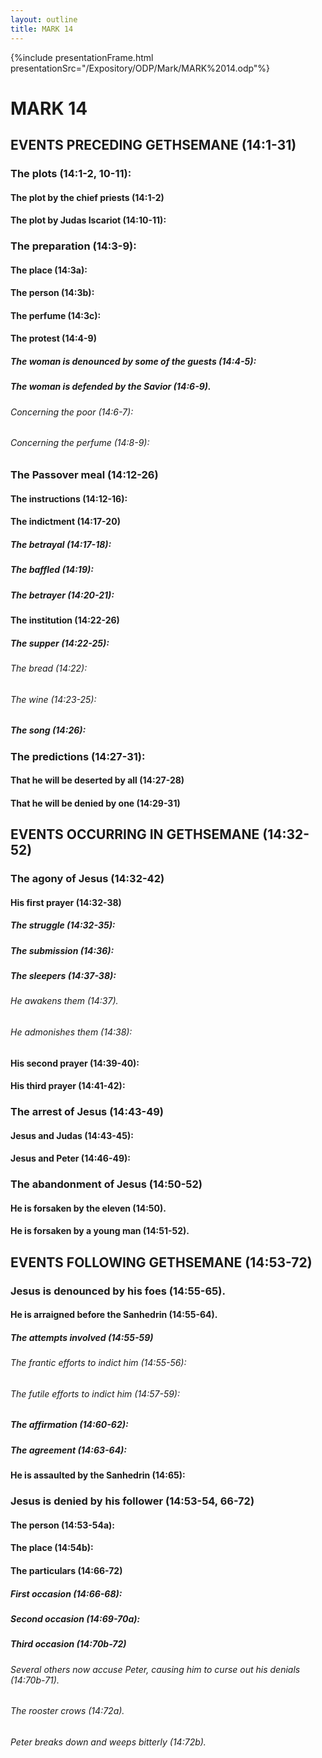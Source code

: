 ```yaml
---
layout: outline
title: MARK 14
---
```

{%include presentationFrame.html presentationSrc="/Expository/ODP/Mark/MARK%2014.odp"%}

# MARK 14
## EVENTS PRECEDING GETHSEMANE (14:1-31) 
###  The plots (14:1-2, 10-11): 
####  The plot by the chief priests (14:1-2) 
####  The plot by Judas Iscariot (14:10-11): 
###  The preparation (14:3-9): 
####  The place (14:3a): 
####  The person (14:3b): 
####  The perfume (14:3c): 
####  The protest (14:4-9) 
#####  The woman is denounced by some of the guests (14:4-5): 
#####  The woman is defended by the Savior (14:6-9). 
######  Concerning the poor (14:6-7): 
######  Concerning the perfume (14:8-9): 
###  The Passover meal (14:12-26) 
####  The instructions (14:12-16): 
####  The indictment (14:17-20) 
#####  The betrayal (14:17-18):
#####  The baffled (14:19): 
#####  The betrayer (14:20-21): 
####  The institution (14:22-26) 
#####  The supper (14:22-25): 
######  The bread (14:22): 
######  The wine (14:23-25): 
#####  The song (14:26): 
###  The predictions (14:27-31): 
####  That he will be deserted by all (14:27-28) 
####  That he will be denied by one (14:29-31) 
## EVENTS OCCURRING IN GETHSEMANE (14:32-52) 
###  The agony of Jesus (14:32-42) 
####  His first prayer (14:32-38) 
#####  The struggle (14:32-35): 
#####  The submission (14:36): 
#####  The sleepers (14:37-38): 
######  He awakens them (14:37). 
######  He admonishes them (14:38): 
####  His second prayer (14:39-40): 
####  His third prayer (14:41-42): 
###  The arrest of Jesus (14:43-49) 
####  Jesus and Judas (14:43-45): 
####  Jesus and Peter (14:46-49): 
###  The abandonment of Jesus (14:50-52) 
####  He is forsaken by the eleven (14:50). 
####  He is forsaken by a young man (14:51-52). 
## EVENTS FOLLOWING GETHSEMANE (14:53-72) 
###  Jesus is denounced by his foes (14:55-65). 
####  He is arraigned before the Sanhedrin (14:55-64). 
#####  The attempts involved (14:55-59) 
######  The frantic efforts to indict him (14:55-56): 
######  The futile efforts to indict him (14:57-59): 
#####  The affirmation (14:60-62): 
#####  The agreement (14:63-64): 
####  He is assaulted by the Sanhedrin (14:65): 
###  Jesus is denied by his follower (14:53-54, 66-72) 
####  The person (14:53-54a): 
####  The place (14:54b): 
####  The particulars (14:66-72) 
#####  First occasion (14:66-68): 
#####  Second occasion (14:69-70a): 
#####  Third occasion (14:70b-72) 
######  Several others now accuse Peter, causing him to curse out his denials (14:70b-71). 
######  The rooster crows (14:72a). 
######  Peter breaks down and weeps bitterly (14:72b). 
